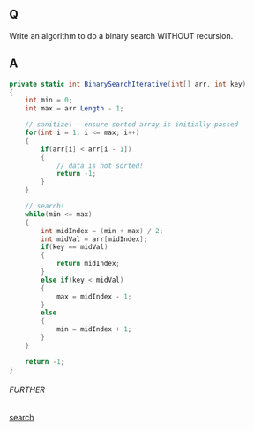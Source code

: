 ## Q
Write an algorithm to do a binary search WITHOUT recursion.

## A

```c#
private static int BinarySearchIterative(int[] arr, int key)
{
	int min = 0;
	int max = arr.Length - 1;

	// sanitize! - ensure sorted array is initially passed
	for(int i = 1; i <= max; i++)
	{
		if(arr[i] < arr[i - 1])
		{
			// data is not sorted!
			return -1;
		}
	}

	// search!
	while(min <= max)
	{
		int midIndex = (min + max) / 2;
		int midVal = arr[midIndex];
		if(key == midVal)
		{
			return midIndex;
		}
		else if(key < midVal)
		{
			max = midIndex - 1;
		}
		else
		{
			min = midIndex + 1;
		}
	}

	return -1;
}
```

###### FURTHER
[search](./../../comp-sci/algorithm/search/#code)